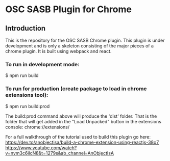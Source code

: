 # OSC SASB Plugin for Chrome

## Introduction

This is the repository for the OSC SASB Chrome plugin. This plugin is under development and is only a skeleton consisting of the major pieces of a chrome plugin. It is built using webpack and react.

### To run in development mode:

$ npm run build

### To run for production (create package to load in chrome extensions tool):

$ npm run build:prod

The build:prod command above will produce the 'dist' folder. That is the folder that will get added in the "Load Unpacked" button in the extensions console: chrome://extensions/

For a full walkthrough of the tutorial used to build this plugin go here:
https://dev.to/anobjectisa/build-a-chrome-extension-using-reactjs-38o7
https://www.youtube.com/watch?v=nvm3c6ilcN8&t=1279s&ab_channel=AnObjectIsA
